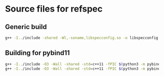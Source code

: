 # Source files for refspec


## Generic build
```bash
g++ -I../include -shared -Wl,-soname,libspecconfig.so -o libspecconfig.so SpecConfig.cpp
```

## Building for pybind11

```bash
g++ -I../include -O3 -Wall -shared -std=c++11 -fPIC $(python3 -m pybind11 --includes) SpecConfig.cpp -o SpecConfig$(python3.10-config --extension-suffix)
g++ -I../include -O3 -Wall -shared -std=c++11 -fPIC $(python3 -m pybind11 --includes) SpecOutput.cpp -o SpecOutput$(python3.10-config --extension-suffix)
```

